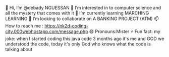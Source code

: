 👋 Hi, I’m @debady NGUESSAN
👀 I’m interested in to computer science and all the mystery that comes with it
🌱 I’m currently learning MARCHING LEARNING
💞️ I’m looking to collaborate on A BANKING PROJECT (ATM)
📫 How to reach me : https://nk2d-coding-city.000webhostapp.com/message.php
😄 Pronouns:Mister
⚡ Fun fact: my joke: when I started coding this java code 3 months ago it's me and GOD we understood the code, today it's only God who knows what the code is talking about

